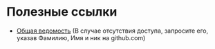 
# Полезные ссылки

- [Общая ведомость](https://docs.google.com/spreadsheets/d/1sio-hlxpEqgwgmUJDnQ8UL76fai3K2npazfroXBB8iM/edit#gid=238053417) (В случае отсутствия доступа, запросите его, указав Фамилию, Имя и ник на github.com)

